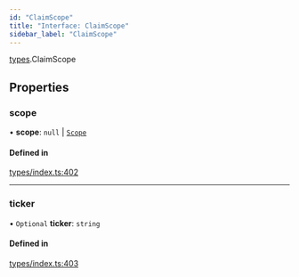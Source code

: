 ```yaml
---
id: "ClaimScope"
title: "Interface: ClaimScope"
sidebar_label: "ClaimScope"
---
```


[types](../../../modules/Types/Types.md).ClaimScope

## Properties

### scope

• **scope**: ``null`` \| [`Scope`](../Scope/Scope.md)

#### Defined in

[types/index.ts:402](https://github.com/PolymeshAssociation/polymesh-sdk/blob/968f8d70c/src/types/index.ts#L402)

___

### ticker

• `Optional` **ticker**: `string`

#### Defined in

[types/index.ts:403](https://github.com/PolymeshAssociation/polymesh-sdk/blob/968f8d70c/src/types/index.ts#L403)
